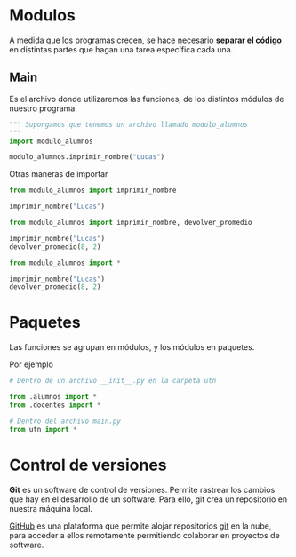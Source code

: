 # Modulos

A medida que los programas crecen, se hace necesario **separar el código** en distintas partes que hagan una tarea específica cada una.

## Main

Es el archivo donde utilizaremos las funciones,  de los distintos módulos de nuestro programa.

```python
""" Supongamos que tenemos un archivo llamado modulo_alumnos
"""
import modulo_alumnos

modulo_alumnos.imprimir_nombre("Lucas")
```

Otras maneras de importar

```python
from modulo_alumnos import imprimir_nombre

imprimir_nombre("Lucas")
```

```python
from modulo_alumnos import imprimir_nombre, devolver_promedio

imprimir_nombre("Lucas")
devolver_promedio(8, 2)
```

```python
from modulo_alumnos import *

imprimir_nombre("Lucas")
devolver_promedio(8, 2)
```

# Paquetes

Las funciones se agrupan en módulos, y los módulos en paquetes.

Por ejemplo

```python
# Dentro de un archivo __init__.py en la carpeta utn

from .alumnos import *
from .docentes import *
```

```python
# Dentro del archivo main.py
from utn import *
```

# Control de versiones

**Git** es un software de control de versiones. Permite rastrear los cambios que hay en el desarrollo de un software. Para ello, git crea un repositorio en nuestra máquina local.

[GitHub](https://github.com/) es una plataforma que permite alojar repositorios [git](https://git-scm.com/) en la nube, para acceder a ellos remotamente permitiendo colaborar en proyectos de software.